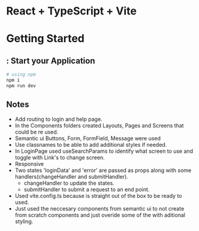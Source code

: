 # React + TypeScript + Vite

# Getting Started

## : Start your Application

```bash
# using npm
npm i
npm run dev
```

## Notes

-   Add routing to login and help page.
-   In the Components folders created Layouts, Pages and Screens that could be re used.
-   Semantic ui Buttons, Form, FormField, Message were used
-   Use classnames to be able to add additional styles if needed.
-   In LoginPage used useSearchParams to identify what screen to use and toggle with Link's to change screen.
-   Responsive
-   Two states 'loginData' and 'error' are passed as props along with some handlers(changeHandler and submitHandler).
    -   changeHandler to update the states.
    -   submitHandler to submit a request to an end point.
-   Used vite.config.ts because is straight out of the box to be ready to used.
-   Just used the neccesary components from semantic ui to not create from scratch components and just overide some of the with aditional styling.
